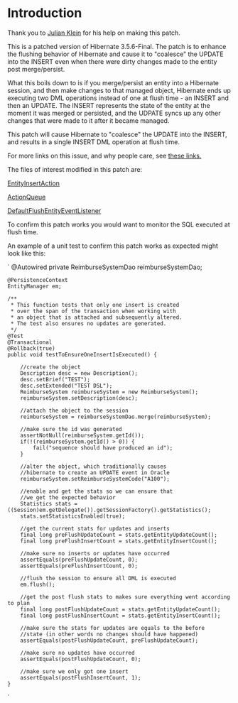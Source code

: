 # Introduction

Thank you to [Julian Klein](http://twitter.com/juliank) for his help on making this patch.

This is a patched version of Hibernate 3.5.6-Final. The patch is to enhance the
flushing behavior of Hibernate and cause it to "coalesce" the UPDATE into the 
INSERT even when there were dirty changes made to the entity post merge/persist.

What this boils down to is if you merge/persist an entity into a Hibernate session,
and then make changes to that managed object, Hibernate ends up executing two 
DML operations instead of one at flush time - an INSERT and then an UPDATE. The INSERT
represents the state of the entity at the moment it was merged or persisted, and the
UDPATE syncs up any other changes that were made to it after it became managed.

This patch will cause Hibernate to "coalesce" the UPDATE into the INSERT, and results
in a single INSERT DML operation at flush time.

For more links on this issue, and why people care, see [these links.](http://delicious.com/sfraser/coalesce)

The files of interest modified in this patch are:

[EntityInsertAction](http://github.com/sfraser/Hibernate-Core-3.5.6-Final-patched-with--True-Coalesce--enhancement/commit/33290bfc0b8ba8aef443eb029c8ed2aa728743c9#diff-3)

[ActionQueue](http://github.com/sfraser/Hibernate-Core-3.5.6-Final-patched-with--True-Coalesce--enhancement/commit/33290bfc0b8ba8aef443eb029c8ed2aa728743c9#diff-4)

[DefaultFlushEntityEventListener](http://github.com/sfraser/Hibernate-Core-3.5.6-Final-patched-with--True-Coalesce--enhancement/commit/33290bfc0b8ba8aef443eb029c8ed2aa728743c9#diff-5)


To confirm this patch works you would want to monitor the SQL executed at flush time.

An example of a unit test to confirm this patch works as expected might look like this:

`
    @Autowired
    private ReimburseSystemDao reimburseSystemDao;

    @PersistenceContext
    EntityManager em;

    /**
     * This function tests that only one insert is created
     * over the span of the transaction when working with
     * an object that is attached and subsequently altered.
     * The test also ensures no updates are generated.
     */
    @Test
    @Transactional
    @Rollback(true)
    public void testToEnsureOneInsertIsExecuted() {

        //create the object
        Description desc = new Description();
        desc.setBrief("TEST");
        desc.setExtended("TEST DSL");
        ReimburseSystem reimburseSystem = new ReimburseSystem();
        reimburseSystem.setDescription(desc);

        //attach the object to the session
        reimburseSystem = reimburseSystemDao.merge(reimburseSystem);

        //make sure the id was generated
        assertNotNull(reimburseSystem.getId());
        if(!(reimburseSystem.getId() > 0)) {
            fail("sequence should have produced an id");
        }

        //alter the object, which traditionally causes
        //hibernate to create an UPDATE event in Oracle
        reimburseSystem.setReimburseSystemCode("A100");

        //enable and get the stats so we can ensure that
        //we get the expected behavior
        Statistics stats = ((Session)em.getDelegate()).getSessionFactory().getStatistics();
        stats.setStatisticsEnabled(true);

        //get the current stats for updates and inserts
        final long preFlushUpdateCount = stats.getEntityUpdateCount();
        final long preFlushInsertCount = stats.getEntityInsertCount();

        //make sure no inserts or updates have occurred
        assertEquals(preFlushUpdateCount, 0);
        assertEquals(preFlushInsertCount, 0);

        //flush the session to ensure all DML is executed
        em.flush();

        //get the post flush stats to makes sure everything went according to plan
        final long postFlushUpdateCount = stats.getEntityUpdateCount();
        final long postFlushInsertCount = stats.getEntityInsertCount();

        //make sure the stats for updates are equals to the before
        //state (in other words no changes should have happened)
        assertEquals(postFlushUpdateCount, preFlushUpdateCount);

        //make sure no updates have occurred
        assertEquals(postFlushUpdateCount, 0);

        //make sure we only got one insert
        assertEquals(postFlushInsertCount, 1);
    }
`